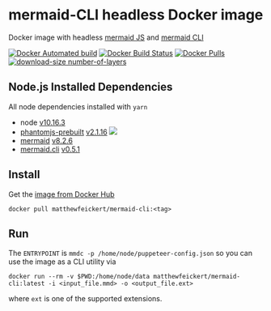 # mermaid-CLI headless Docker image

Docker image with headless [mermaid JS](https://mermaidjs.github.io/#/) and [mermaid CLI](https://github.com/mermaidjs/mermaid.cli)

[![Docker Automated build](https://img.shields.io/docker/automated/matthewfeickert/mermaid-cli.svg)](https://hub.docker.com/r/matthewfeickert/mermaid-cli/)
[![Docker Build Status](https://img.shields.io/docker/build/matthewfeickert/mermaid-cli.svg)](https://hub.docker.com/r/matthewfeickert/mermaid-cli/builds/)
[![Docker Pulls](https://img.shields.io/docker/pulls/matthewfeickert/mermaid-cli.svg)](https://hub.docker.com/r/matthewfeickert/mermaid-cli/)
[![download-size number-of-layers](https://images.microbadger.com/badges/image/matthewfeickert/mermaid-cli.svg)](https://microbadger.com/images/matthewfeickert/mermaid-cli)

## Node.js Installed Dependencies

All node dependencies installed with `yarn`

- node [v10.16.3](https://nodejs.org/dist/v10.16.3/docs/api/)
- [phantomjs-prebuilt](https://yarnpkg.com/en/package/phantomjs-prebuilt) [v2.1.16](https://www.npmjs.com/package/phantomjs-prebuilt/v/2.1.16) ![](https://img.shields.io/badge/package-deprecated-red.svg)
- [mermaid](https://yarnpkg.com/en/package/mermaid) [v8.2.6](https://www.npmjs.com/package/mermaid/v/8.2.6)
- [mermaid.cli](https://yarnpkg.com/en/package/mermaid.cli) [v0.5.1](https://www.npmjs.com/package/mermaid.cli/v/0.5.1)

## Install

Get the [image from Docker Hub](https://hub.docker.com/r/matthewfeickert/mermaid-cli)

```
docker pull matthewfeickert/mermaid-cli:<tag>
```

## Run

The `ENTRYPOINT` is `mmdc -p /home/node/puppeteer-config.json` so you can use the image as a CLI utility via

```
docker run --rm -v $PWD:/home/node/data matthewfeickert/mermaid-cli:latest -i <input_file.mmd> -o <output_file.ext>
```

where `ext` is one of the supported extensions.
